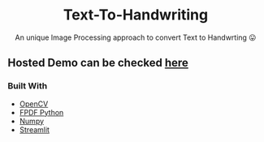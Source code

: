 <h1 align="center">Text-To-Handwriting</h1>
<p align="center">An unique Image Processing approach to convert Text to Handwrting 😛</p>

## Hosted Demo can be checked <a href="https://calligraph-e.netlify.app/" target="_blank">here</a>

### Built With

* [OpenCV](https://opencv.org/)
* [FPDF Python](http://www.fpdf.org/)
* [Numpy](https://numpy.org/)
* [Streamlit](https://streamlit.io/)
